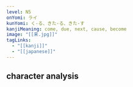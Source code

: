 ```yaml
---
level: N5
onYomi: ライ
kunYomi: く-る、きた-る、きた-す
kanjiMeaning: come, due, next, cause, become
image: "[[来.jpg]]"
tagLinks:
  - "[[kanji]]"
  - "[[japanese]]"
---
```

## character analysis